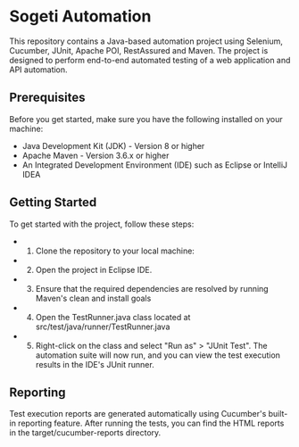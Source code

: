 # Sogeti Automation 
This repository contains a Java-based automation project using Selenium, Cucumber, JUnit, Apache POI, RestAssured and Maven. The project is designed to perform end-to-end automated testing of a web application and API automation.

## Prerequisites
Before you get started, make sure you have the following installed on your machine:

* Java Development Kit (JDK) - Version 8 or higher
* Apache Maven - Version 3.6.x or higher
* An Integrated Development Environment (IDE) such as Eclipse or IntelliJ IDEA

## Getting Started

To get started with the project, follow these steps:
   - 1.	Clone the repository to your local machine:
   - 2.	Open the project in Eclipse IDE.
   - 3.	Ensure that the required dependencies are resolved by running Maven's clean and install goals
   - 4.  Open the TestRunner.java class located at src/test/java/runner/TestRunner.java 
   - 5.	Right-click on the class and select "Run as" > "JUnit Test".
The automation suite will now run, and you can view the test execution results in the IDE's JUnit runner.

## Reporting
Test execution reports are generated automatically using Cucumber's built-in reporting feature. After running the tests, you can find the HTML reports in the target/cucumber-reports directory.
